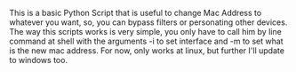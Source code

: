 This is a basic Python Script that is useful to change Mac Address to whatever you want, so, you can bypass filters or personating other devices.
The way this scripts works is very simple, you only have to call him by line command at shell with the arguments -i to set interface and -m to set what is the new mac address.
For now, only works at linux, but further I'll update to windows too.
